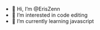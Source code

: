 - 👋 Hi, I’m @ErisZenn
- 👀 I’m interested in code editing
- 🌱 I’m currently learning javascript
  

<!---
ErisZenn/ErisZenn is a ✨ special ✨ repository because its `README.md` (this file) appears on your GitHub profile.
You can click the Preview link to take a look at your changes.
--->

